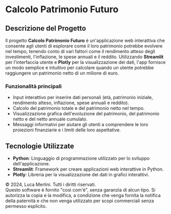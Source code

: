 # Calcolo Patrimonio Futuro

## Descrizione del Progetto

Il progetto **Calcolo Patrimonio Futuro** è un'applicazione web interattiva che consente agli utenti di esplorare come il loro patrimonio potrebbe evolvere nel tempo, tenendo conto di vari fattori come il rendimento atteso degli investimenti, l'inflazione, le spese annuali e il reddito. Utilizzando **Streamlit** per l'interfaccia utente e **Plotly** per la visualizzazione dei dati, l'app fornisce un modo semplice e intuitivo per calcolare quando un utente potrebbe raggiungere un patrimonio netto di un milione di euro.

### Funzionalità principali

- Input interattivo per inserire dati personali (età, patrimonio iniziale, rendimento atteso, inflazione, spese annuali e reddito).
- Calcolo del patrimonio totale e del patrimonio netto nel tempo.
- Visualizzazione grafica dell'evoluzione del patrimonio, del patrimonio netto e del netto annuale cumulato.
- Messaggi informativi per aiutare gli utenti a comprendere le loro proiezioni finanziarie e i limiti delle loro aspettative.

## Tecnologie Utilizzate

- **Python**: Linguaggio di programmazione utilizzato per lo sviluppo dell'applicazione.
- **Streamlit**: Framework per creare applicazioni web interattive in Python.
- **Plotly**: Libreria per la visualizzazione dei dati in grafici interattivi.

© 2024, Luca Merlini. Tutti i diritti riservati.  
Questo software è fornito "così com'è", senza garanzia di alcun tipo. 
Si autorizza la copia e la modifica, a condizione che venga fornita 
la notifica della paternità e che non venga utilizzato per scopi 
commerciali senza permesso esplicito.
